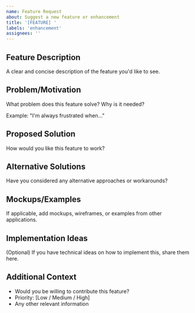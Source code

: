 ```yaml
---
name: Feature Request
about: Suggest a new feature or enhancement
title: '[FEATURE] '
labels: 'enhancement'
assignees: ''
---
```


## Feature Description

A clear and concise description of the feature you'd like to see.

## Problem/Motivation

What problem does this feature solve? Why is it needed?

Example: "I'm always frustrated when..."

## Proposed Solution

How would you like this feature to work?

## Alternative Solutions

Have you considered any alternative approaches or workarounds?

## Mockups/Examples

If applicable, add mockups, wireframes, or examples from other applications.

## Implementation Ideas

(Optional) If you have technical ideas on how to implement this, share them here.

## Additional Context

- Would you be willing to contribute this feature?
- Priority: [Low / Medium / High]
- Any other relevant information
